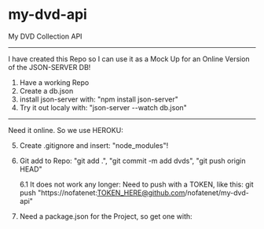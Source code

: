 # my-dvd-api
My DVD Collection API

---

I have created this Repo so I can use it as a Mock Up for an Online Version of the JSON-SERVER DB!

1. Have a working Repo
2. Create a db.json
3. install json-server with: "npm install json-server"
4. Try it out localy with: "json-server --watch db.json"

---
Need it online. So we use HEROKU:

5. Create .gitignore and insert: "node_modules"!
6. Git add to Repo: "git add .", "git commit -m add dvds", "git push origin HEAD"

    6.1 It does not work any longer: Need to push with a TOKEN, like this:
        git push "https://nofatenet:TOKEN_HERE@github.com/nofatenet/my-dvd-api"

7. Need a package.json for the Project, so get one with:
